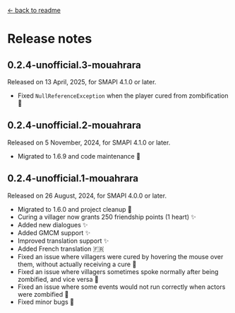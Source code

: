 ﻿[← back to readme](../README.md)

# Release notes

## 0.2.4-unofficial.3-mouahrara
Released on 13 April, 2025, for SMAPI 4.1.0 or later.
* Fixed `NullReferenceException` when the player cured from zombification 🔧

## 0.2.4-unofficial.2-mouahrara
Released on 5 November, 2024, for SMAPI 4.1.0 or later.
* Migrated to 1.6.9 and code maintenance 🚀

## 0.2.4-unofficial.1-mouahrara
Released on 26 August, 2024, for SMAPI 4.0.0 or later.
* Migrated to 1.6.0 and project cleanup 🚀
* Curing a villager now grants 250 friendship points (1 heart) ✨
* Added new dialogues ✨
* Added GMCM support ✨
* Improved translation support ✨
* Added French translation 🇫🇷
* Fixed an issue where villagers were cured by hovering the mouse over them, without actually receiving a cure 🔧
* Fixed an issue where villagers sometimes spoke normally after being zombified, and vice versa 🔧
* Fixed an issue where some events would not run correctly when actors were zombified 🔧
* Fixed minor bugs 🔧
